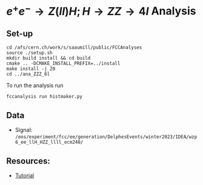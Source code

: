 # $e^+e^- \rightarrow Z(ll)H; H \rightarrow ZZ \rightarrow 4l$ Analysis

## Set-up

```
cd /afs/cern.ch/work/s/saaumill/public/FCCAnalyses
source ./setup.sh
mkdir build install && cd build
cmake .. -DCMAKE_INSTALL_PREFIX=../install
make install -j 20
cd ../ana_ZZZ_6l
```

To run the analysis run

```
fccanalysis run histmaker.py
```

## Data

- Signal: `/eos/experiment/fcc/ee/generation/DelphesEvents/winter2023/IDEA/wzp6_ee_llH_HZZ_llll_ecm240/`

## Resources: 
- [Tutorial](https://hep-fcc.github.io/fcc-tutorials/main/fast-sim-and-analysis/fccanalyses/doc/starterkit/FccFastSimAnalysis/Readme.html)